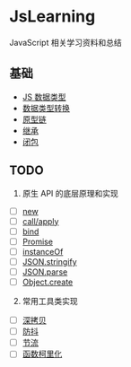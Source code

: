 # JsLearning

JavaScript 相关学习资料和总结

## 基础

- [JS 数据类型](Basics/001-JS数据类型.md)
- [数据类型转换](Basics/002-数据类型转换.md)
- [原型链](Basics/003-原型链.md)
- [继承](Basics/004-继承.md)
- [闭包](Basics/005-闭包.md)

## TODO

1. 原生 API 的底层原理和实现

- [ ] [new](JSApi/new.md)
- [ ] [call/apply](JSApi/call.md)
- [ ] [bind](JSApi/bind.md)
- [ ] [Promise](JSApi/Promise.md)
- [ ] [instanceOf](JSApi/instanceOf.md)
- [ ] [JSON.stringify](JSApi/JSON.md)
- [ ] [JSON.parse](JSApi/JSON.md)
- [ ] [Object.create](JSApi/Object.md)

2. 常用工具类实现

- [ ] [深拷贝](Tools/cloneDeep.md)
- [ ] [防抖](Tools/debounce.md)
- [ ] [节流](Tools/throttle.md)
- [ ] [函数柯里化](Tools/currying.md)
